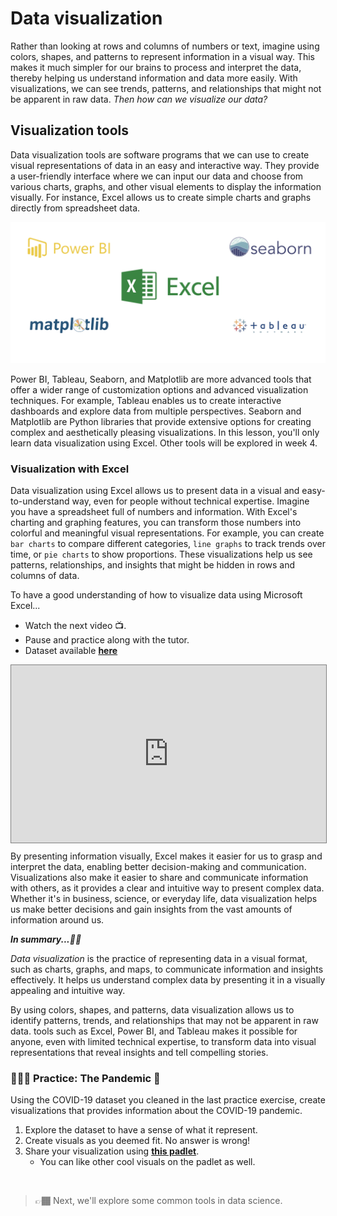 # Data visualization
Rather than looking at rows and columns of numbers or text, imagine using colors, shapes, and patterns to represent information in a visual way. This makes it much simpler for our brains to process and interpret the data, thereby helping us understand information and data more easily. With visualizations, we can see trends, patterns, and relationships that might not be apparent in raw data. _Then how can we visualize our data?_

## Visualization tools
Data visualization tools are software programs that we can use to create visual representations of data in an easy and interactive way. They provide a user-friendly interface where we can input our data and choose from various charts, graphs, and other visual elements to display the information visually. For instance, Excel allows us to create simple charts and graphs directly from spreadsheet data.

![data-visualization-tools](./intro-to-data/viz-tools.png)

Power BI, Tableau, Seaborn, and Matplotlib are more advanced tools that offer a wider range of customization options and advanced visualization techniques. For example, Tableau enables us to create interactive dashboards and explore data from multiple perspectives. Seaborn and Matplotlib are Python libraries that provide extensive options for creating complex and aesthetically pleasing visualizations. In this lesson, you'll only learn data visualization using Excel. Other tools will be explored in week 4.

<!-- These tools empower us to better understand and communicate data by presenting it in a visually appealing and accessible manner, facilitating insights and informed decision-making. -->

### Visualization with Excel
Data visualization using Excel allows us to present data in a visual and easy-to-understand way, even for people without technical expertise. Imagine you have a spreadsheet full of numbers and information. With Excel's charting and graphing features, you can transform those numbers into colorful and meaningful visual representations. For example, you can create `bar charts` to compare different categories, `line graphs` to track trends over time, or `pie charts` to show proportions. These visualizations help us see patterns, relationships, and insights that might be hidden in rows and columns of data. 
<aside>

To have a good understanding of how to visualize data using Microsoft Excel... 
- Watch the next video 📺.  
- Pause and practice along with the tutor.
- Dataset available **[here](https://docs.google.com/spreadsheets/d/16qmik_M4iSwtM4i2Vkf6zom7BqoJtclG/edit?usp=sharing&ouid=106273662242741501748&rtpof=true&sd=true)**

</aside>

<div style="position: relative; padding-bottom: 56.25%; height: 0;"><iframe src="https://www.youtube.com/embed/TrhvO5-Jum8" title="Sample Data Science Project" frameborder="0" allow="accelerometer; autoplay; clipboard-write; encrypted-media; gyroscope; picture-in-picture" allowfullscreen style="position: absolute; top: 0; left: 0; width: 100%; height: 100%; border: 1px solid grey;"></iframe></div>

By presenting information visually, Excel makes it easier for us to grasp and interpret the data, enabling better decision-making and communication. Visualizations also make it easier to share and communicate information with others, as it provides a clear and intuitive way to present complex data. Whether it's in business, science, or everyday life, data visualization helps us make better decisions and gain insights from the vast amounts of information around us.


<aside>

**_In summary...✍🏾_**

_Data visualization_ is the practice of representing data in a visual format, such as charts, graphs, and maps, to communicate information and insights effectively. It helps us understand complex data by presenting it in a visually appealing and intuitive way. 

By using colors, shapes, and patterns, data visualization allows us to identify patterns, trends, and relationships that may not be apparent in raw data. tools such as Excel, Power BI, and Tableau makes it possible for anyone, even with limited technical expertise, to transform data into visual representations that reveal insights and tell compelling stories.

</aside>

### 👩🏾‍🎨 Practice: The Pandemic 🎯
Using the COVID-19 dataset you cleaned in the last practice exercise, create visualizations that provides information about the COVID-19 pandemic.
1. Explore the dataset to have a sense of what it represent.
2. Create visuals as you deemed fit. No answer is wrong!
3. Share your visualization using **[this padlet](https://padlet.com/curriculumpad/covid-19-visualization-khrajjuimxmd7ynx)**.
    - You can like other cool visuals on the padlet as well.

</aside>

<br>

> 👉🏾 Next, we'll explore some common tools in data science.

